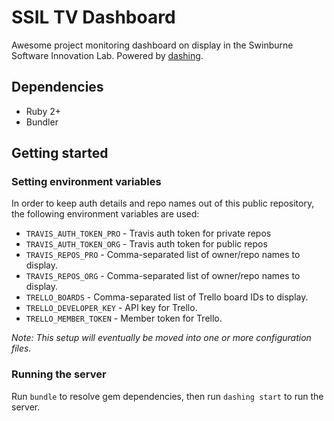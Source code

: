 # SSIL TV Dashboard

Awesome project monitoring dashboard on display in the Swinburne Software Innovation Lab. Powered by [dashing](http://dashing.io/).

## Dependencies

* Ruby 2+
* Bundler

## Getting started

### Setting environment variables

In order to keep auth details and repo names out of this public repository, the following environment variables are used:

* `TRAVIS_AUTH_TOKEN_PRO` - Travis auth token for private repos
* `TRAVIS_AUTH_TOKEN_ORG` - Travis auth token for public repos
* `TRAVIS_REPOS_PRO` - Comma-separated list of owner/repo names to display.
* `TRAVIS_REPOS_ORG` - Comma-separated list of owner/repo names to display.
* `TRELLO_BOARDS` - Comma-separated list of Trello board IDs to display.
* `TRELLO_DEVELOPER_KEY` - API key for Trello.
* `TRELLO_MEMBER_TOKEN` - Member token for Trello.

*Note: This setup will eventually be moved into one or more configuration files.*

### Running the server
Run `bundle` to resolve gem dependencies, then run `dashing start` to run the server.